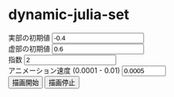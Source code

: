 # dynamic-julia-set

<!DOCTYPE html>
<html lang="ja">
<head>
  <meta charset="UTF-8">
  <meta name="viewport" content="width=device-width, initial-scale=1.0">
  <title>Dynamic Julia</title>
  <link rel="stylesheet" href="./css/style.css">
</head>
<body>
    <div class="sidebar">
        <div class="menu-item">
            <label for="param1">実部の初期値</label>
            <input type="number" id="param1" step="0.1" value="-0.4">
        </div>
        <div class="menu-item">
            <label for="param2">虚部の初期値</label>
            <input type="number" id="param2" step="0.1" value="0.6">
        </div>
        <div class="menu-item">
            <label for="param3">指数</label>
            <input type="number" id="param3" step="0.1" value="2">
        </div>
        <div class="menu-item">
            <label for="speed">アニメーション速度 (0.0001 - 0.01)</label>
            <input type="number" id="speed" step="0.0001" min="0.0001" max="0.01" value="0.0005">
        </div>
        <button onclick="startAnimation()">描画開始</button>
        <button onclick="stopAnimation()">描画停止</button>
    </div>
    <div class="main-content">
        <canvas id="fractalCanvas" width="600" height="600"></canvas>
    </div>


  <script src="script.js"></script>
</body>
</html>
